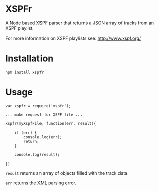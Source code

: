 XSPFr
=====

A Node based XSPF parser that returns a JSON array of tracks from an XSPF playlist.

For more information on XSPF playlists see: http://www.xspf.org/

# Installation

````
npm install xspfr
````

# Usage

````
var xspfr = require('xspfr');

... make request for XSPF file ...

xspfr(myXspfFile, function(err, result){

	if (err) {
		console.log(err);
		return;
	}

	console.log(result);

})
````

`result` returns an array of objects filled with the track data.

`err` returns the XML parsing error.